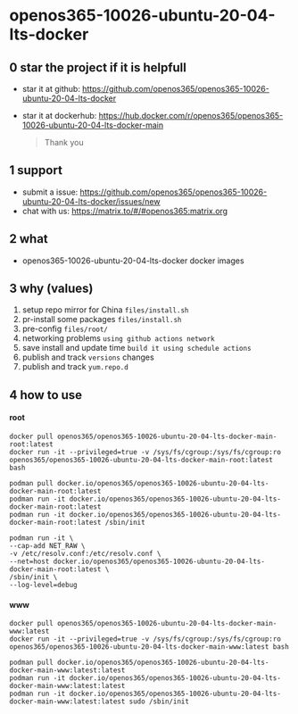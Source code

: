 # openos365-10026-ubuntu-20-04-lts-docker

## 0 star the project if it is helpfull

* star it at github: https://github.com/openos365/openos365-10026-ubuntu-20-04-lts-docker
* star it at dockerhub: https://hub.docker.com/r/openos365/openos365-10026-ubuntu-20-04-lts-docker-main

  > Thank you

## 1 support

* submit a issue: https://github.com/openos365/openos365-10026-ubuntu-20-04-lts-docker/issues/new
* chat with us: https://matrix.to/#/#openos365:matrix.org

## 2 what

* openos365-10026-ubuntu-20-04-lts-docker docker images
  
## 3 why (values)

1. setup repo mirror for China `files/install.sh`
1. pr-install some packages `files/install.sh`
1. pre-config `files/root/`
1. networking problems `using github actions network`
1. save install and update time `build it using schedule actions`
1. publish and track `versions` changes
1. publish and track `yum.repo.d`

## 4 how to use

#### root
```
docker pull openos365/openos365-10026-ubuntu-20-04-lts-docker-main-root:latest
docker run -it --privileged=true -v /sys/fs/cgroup:/sys/fs/cgroup:ro openos365/openos365-10026-ubuntu-20-04-lts-docker-main-root:latest bash

podman pull docker.io/openos365/openos365-10026-ubuntu-20-04-lts-docker-main-root:latest
podman run -it docker.io/openos365/openos365-10026-ubuntu-20-04-lts-docker-main-root:latest
podman run -it docker.io/openos365/openos365-10026-ubuntu-20-04-lts-docker-main-root:latest /sbin/init

podman run -it \
--cap-add NET_RAW \
-v /etc/resolv.conf:/etc/resolv.conf \
--net=host docker.io/openos365/openos365-10026-ubuntu-20-04-lts-docker-main-root:latest \
/sbin/init \
--log-level=debug

```
#### www

```
docker pull openos365/openos365-10026-ubuntu-20-04-lts-docker-main-www:latest
docker run -it --privileged=true -v /sys/fs/cgroup:/sys/fs/cgroup:ro openos365/openos365-10026-ubuntu-20-04-lts-docker-main-www:latest bash

podman pull docker.io/openos365/openos365-10026-ubuntu-20-04-lts-docker-main-www:latest:latest
podman run -it docker.io/openos365/openos365-10026-ubuntu-20-04-lts-docker-main-www:latest:latest
podman run -it docker.io/openos365/openos365-10026-ubuntu-20-04-lts-docker-main-www:latest:latest sudo /sbin/init
```
